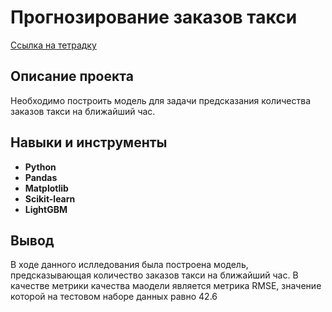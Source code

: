 # Прогнозирование заказов такси

[Ссылка на тетрадку](https://github.com/Andrey-Mukoseev/YandexPracticum/blob/main/Taxi/Taxi.ipynb)

## Описание проекта

Необходимо построить модель для задачи предсказания количества заказов такси на ближайший час.



## Навыки и инструменты

- **Python**
- **Pandas**
- **Matplotlib**
- **Scikit-learn**
- **LightGBM**

## Вывод

В ходе данного ислледования была построена модель, предсказывающая количество заказов такси на ближайший час. В качестве метрики качества маодели является метрика RMSE, значение которой на тестовом наборе данных равно 42.6

